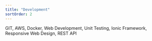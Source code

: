 ```yaml
---
title: "Development"
sortOrder: 2
---
```


GIT, AWS, Docker, Web Development, Unit Testing, Ionic Framework, Responsive Web Design, REST API